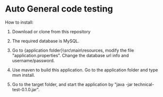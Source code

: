 # Auto General code testing

How to install:

1. Download or clone from this repository

2. The required database is MySQL.

3. Go to {application folder}\src\main\resources\, modify the file "application.properties". Change the database url info and username/password.

4. Use maven to build this application. Go to the application folder and type mvn install.

5. Go to the target folder, and start the application by "java -jar technical-test-0.1.0.jar".
